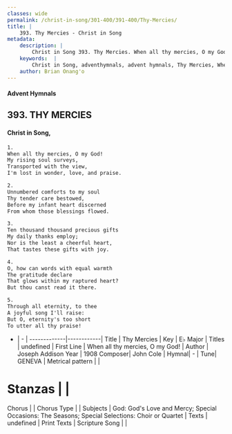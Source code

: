 ```yaml
---
classes: wide
permalink: /christ-in-song/301-400/391-400/Thy-Mercies/
title: |
    393. Thy Mercies - Christ in Song
metadata:
    description: |
        Christ in Song 393. Thy Mercies. When all thy mercies, O my God! My rising soul surveys, Transported with the view,  I'm lost in wonder, love, and praise.
    keywords:  |
        Christ in Song, adventhymnals, advent hymnals, Thy Mercies, When all thy mercies, O my God!. 
    author: Brian Onang'o
---
```


#### Advent Hymnals
## 393. THY MERCIES
####  Christ in Song,

```txt
1.
When all thy mercies, O my God!
My rising soul surveys,
Transported with the view, 
I'm lost in wonder, love, and praise.

2.
Unnumbered comforts to my soul
Thy tender care bestowed,
Before my infant heart discerned
From whom those blessings flowed.

3.
Ten thousand thousand precious gifts
My daily thanks employ;
Nor is the least a cheerful heart,
That tastes these gifts with joy.

4.
O, how can words with equal warmth
The gratitude declare
That glows within my raptured heart?
But thou canst read it there.

5.
Through all eternity, to thee
A joyful song I'll raise:
But O, eternity's too short
To utter all thy praise!

```

- |   -  |
-------------|------------|
Title | Thy Mercies |
Key | E♭ Major |
Titles | undefined |
First Line | When all thy mercies, O my God! |
Author | Joseph Addison
Year | 1908
Composer| John Cole |
Hymnal|  - |
Tune| GENEVA |
Metrical pattern | |
# Stanzas |  |
Chorus |  |
Chorus Type |  |
Subjects | God: God's Love and Mercy; Special Occasions: The Seasons; Special Selections: Choir or Quartet |
Texts | undefined |
Print Texts | 
Scripture Song |  |
    
